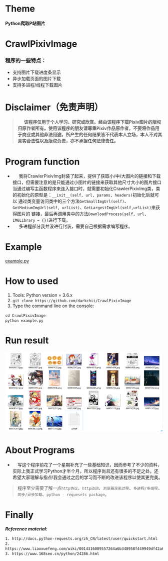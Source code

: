 # Theme
**Python爬取P站图片**

# CrawlPixivImage
### 程序的一些特点：
* 支持图片下载进度条显示
* 异步加载页面的图片下载
* 支持多进程/线程下载图片

# Disclaimer（免责声明）
> **&nbsp;&nbsp;&nbsp;&nbsp;&nbsp; 该程序仅用于个人学习、研究或欣赏。经由该程序下载Pixiv图片的版权归原作者所有。使用该程序的朋友请尊重Pixiv作品原作者，不要将作品用于商业或其他非法用途，所产生的任何结果皆不代表本人立场，本人不对其真实合法性以及版权负责，亦不承担任何法律责任。**

# Program function
* &nbsp;&nbsp;&nbsp;&nbsp; 我将CrawlerPixivImg封装了起来，提供了获取小/中/大图片的链接和下载接口，但需要注意的是只能通过小图片的链接来获取其他尺寸大小的图片接口当通过编写主函数程序来连入接口时，就需要初始化CrawlerPixivImg类，类的初始化的原型是：`__init__(self, url, params, headers)`初始化后就可以 通过类变量访问类中的三个方法`GetSmallImgUrl(self)`、`GetMediumImgUrl(self, urlList)`、`GetLargestImgUrl(self,urlList)`来获得图片的 链接，最后再调用类中的方法`DownloadProcess(self, url, IMGLibrary = {})`进行下载。  
* &nbsp;&nbsp;&nbsp;&nbsp; 多进程部分我并没进行封装，需要自己根据需求编写程序。

# Example
[example.py](https://github.com/darkchii/CrawlPixivImage/blob/master/CrawlPixivImage/example.py)

# How to used
1. Tools: Python version = 3.6.x
2. `git clone https://github.com/darkchii/CrawlPixivImage`
3. Type the command line on the console:
```
cd CrawlPixivImage
python example.py
```

# Run result
![screenshot.png](CrawlPixivImage/Pixiv_Img/screenshot.png)

# About Programs
+ &nbsp;&nbsp;&nbsp;&nbsp;写这个程序前花了一个星期补充了一些基础知识，因而参考了不少的资料，实际上我正式学习Python才半个月，所以程序尚且还有很多的不足之处，还希望大家理解与指点!我会通过之后的学习而不断的改进该程序以使其更完美。
> 程序至少需要了解一点`http协议`、`http动词`、`浏览器渲染过程`、`多进程/多线程`、`同步/异步加载`、`python - requesets package`。

# Finally
***Reference material:***
```
1. http://docs.python-requests.org/zh_CN/latest/user/quickstart.html
2. https://www.liaoxuefeng.com/wiki/0014316089557264a6b348958f449949df42a6d3a2e542c000/001431927781401bb47ccf187b24c3b955157bb12c5882d000
3. https://www.168seo.cn/python/24286.html
```
